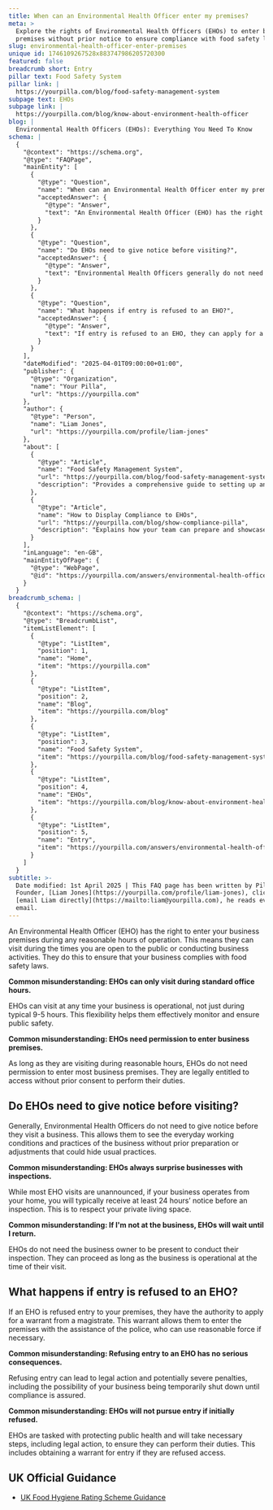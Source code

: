 ```yaml
---
title: When can an Environmental Health Officer enter my premises?
meta: >
  Explore the rights of Environmental Health Officers (EHOs) to enter business
  premises without prior notice to ensure compliance with food safety laws.
slug: environmental-health-officer-enter-premises
unique id: 1746109267528x883747986205720300
featured: false
breadcrumb short: Entry
pillar text: Food Safety System
pillar link: |
  https://yourpilla.com/blog/food-safety-management-system
subpage text: EHOs
subpage link: |
  https://yourpilla.com/blog/know-about-environment-health-officer
blog: |
  Environmental Health Officers (EHOs): Everything You Need To Know
schema: |
  {
    "@context": "https://schema.org",
    "@type": "FAQPage",
    "mainEntity": [
      {
        "@type": "Question",
        "name": "When can an Environmental Health Officer enter my premises?",
        "acceptedAnswer": {
          "@type": "Answer",
          "text": "An Environmental Health Officer (EHO) has the right to enter your business premises during any hours of operation, ensuring compliance with food safety laws. They can visit outside typical 9-5 hours and do not need permission for entry during business operations."
        }
      },
      {
        "@type": "Question",
        "name": "Do EHOs need to give notice before visiting?",
        "acceptedAnswer": {
          "@type": "Answer",
          "text": "Environmental Health Officers generally do not need to give notice before they visit a business, which allows them to observe the usual business conditions. However, for home-based businesses, typically at least 24 hours' notice is given."
        }
      },
      {
        "@type": "Question",
        "name": "What happens if entry is refused to an EHO?",
        "acceptedAnswer": {
          "@type": "Answer",
          "text": "If entry is refused to an EHO, they can apply for a warrant from a magistrate to enter the premises with police assistance if needed. Refusing entry can lead to severe legal consequences, including potential temporary closure of the business."
        }
      }
    ],
    "dateModified": "2025-04-01T09:00:00+01:00",
    "publisher": {
      "@type": "Organization",
      "name": "Your Pilla",
      "url": "https://yourpilla.com"
    },
    "author": {
      "@type": "Person",
      "name": "Liam Jones",
      "url": "https://yourpilla.com/profile/liam-jones"
    },
    "about": [
      {
        "@type": "Article",
        "name": "Food Safety Management System",
        "url": "https://yourpilla.com/blog/food-safety-management-system",
        "description": "Provides a comprehensive guide to setting up and maintaining a food safety management system for compliance."
      },
      {
        "@type": "Article",
        "name": "How to Display Compliance to EHOs",
        "url": "https://yourpilla.com/blog/show-compliance-pilla",
        "description": "Explains how your team can prepare and showcase compliance during unannounced EHO visits."
      }
    ],
    "inLanguage": "en-GB",
    "mainEntityOfPage": {
      "@type": "WebPage",
      "@id": "https://yourpilla.com/answers/environmental-health-officer-enter-premises"
    }
  }
breadcrumb_schema: |
  {
    "@context": "https://schema.org",
    "@type": "BreadcrumbList",
    "itemListElement": [
      {
        "@type": "ListItem",
        "position": 1,
        "name": "Home",
        "item": "https://yourpilla.com"
      },
      {
        "@type": "ListItem",
        "position": 2,
        "name": "Blog",
        "item": "https://yourpilla.com/blog"
      },
      {
        "@type": "ListItem",
        "position": 3,
        "name": "Food Safety System",
        "item": "https://yourpilla.com/blog/food-safety-management-system"
      },
      {
        "@type": "ListItem",
        "position": 4,
        "name": "EHOs",
        "item": "https://yourpilla.com/blog/know-about-environment-health-officer"
      },
      {
        "@type": "ListItem",
        "position": 5,
        "name": "Entry",
        "item": "https://yourpilla.com/answers/environmental-health-officer-enter-premises"
      }
    ]
  }
subtitle: >-
  Date modified: 1st April 2025 | This FAQ page has been written by Pilla
  Founder, [Liam Jones](https://yourpilla.com/profile/liam-jones), click to
  [email Liam directly](https://mailto:liam@yourpilla.com), he reads every
  email.
---
```

An Environmental Health Officer (EHO) has the right to enter your business premises during any reasonable hours of operation. This means they can visit during the times you are open to the public or conducting business activities. They do this to ensure that your business complies with food safety laws.

**Common misunderstanding: EHOs can only visit during standard office hours.**

EHOs can visit at any time your business is operational, not just during typical 9-5 hours. This flexibility helps them effectively monitor and ensure public safety.

**Common misunderstanding: EHOs need permission to enter business premises.**

As long as they are visiting during reasonable hours, EHOs do not need permission to enter most business premises. They are legally entitled to access without prior consent to perform their duties.

## Do EHOs need to give notice before visiting?

Generally, Environmental Health Officers do not need to give notice before they visit a business. This allows them to see the everyday working conditions and practices of the business without prior preparation or adjustments that could hide usual practices.

**Common misunderstanding: EHOs always surprise businesses with inspections.**

While most EHO visits are unannounced, if your business operates from your home, you will typically receive at least 24 hours’ notice before an inspection. This is to respect your private living space.

**Common misunderstanding: If I'm not at the business, EHOs will wait until I return.**

EHOs do not need the business owner to be present to conduct their inspection. They can proceed as long as the business is operational at the time of their visit.

## What happens if entry is refused to an EHO?

If an EHO is refused entry to your premises, they have the authority to apply for a warrant from a magistrate. This warrant allows them to enter the premises with the assistance of the police, who can use reasonable force if necessary.

**Common misunderstanding: Refusing entry to an EHO has no serious consequences.**

Refusing entry can lead to legal action and potentially severe penalties, including the possibility of your business being temporarily shut down until compliance is assured.

**Common misunderstanding: EHOs will not pursue entry if initially refused.**

EHOs are tasked with protecting public health and will take necessary steps, including legal action, to ensure they can perform their duties. This includes obtaining a warrant for entry if they are refused access.

## UK Official Guidance

-   [UK Food Hygiene Rating Scheme Guidance](https://www.food.gov.uk/safety-hygiene/food-hygiene-rating-scheme)
